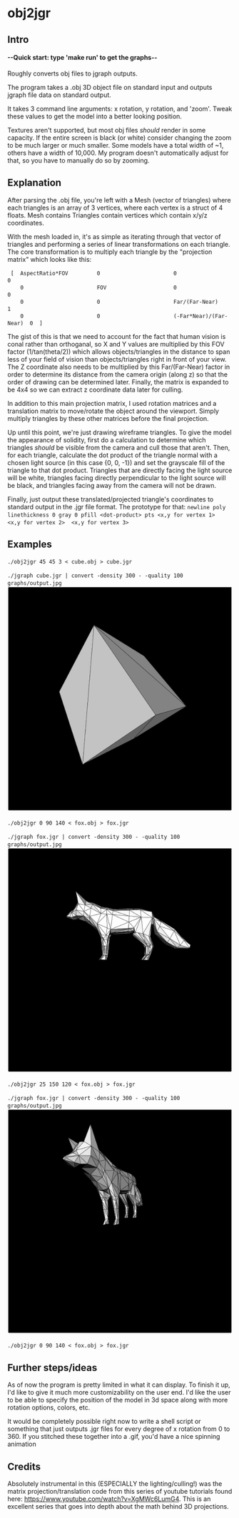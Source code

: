 # obj2jgr


## Intro
#### --Quick start: type 'make run' to get the graphs--

Roughly converts obj files to jgraph outputs.

The program takes a .obj 3D object file on standard input and outputs jgraph file data on standard output.

It takes 3 command line arguments: x rotation, y rotation, and 'zoom'. Tweak these values to get the model into a better looking position.

Textures aren't supported, but most obj files *should* render in some capacity. If the entire screen is black (or white) consider changing the zoom to be much larger or much smaller. Some models have a total width of ~1, others have a width of 10,000. My program doesn't automatically adjust for that, so you have to manually do so by zooming.

## Explanation
After parsing the .obj file, you're left with a Mesh (vector of triangles) where each triangles is an array of 3 vertices, where each vertex is a struct of 4 floats. Mesh contains Triangles contain vertices which contain x/y/z coordinates.

With the mesh loaded in, it's as simple as iterating through that vector of triangles and performing a series of linear transformations on each triangle. The core transformation is to multiply each triangle by the "projection matrix" which looks like this:

```
 [  AspectRatio*FOV         0                       0                       0
    0                       FOV                     0                       0
    0                       0                       Far/(Far-Near)          1
    0                       0                       (-Far*Near)/(Far-Near)  0  ]
```

The gist of this is that we need to account for the fact that human vision is conal rather than orthoganal, so X and Y values are multiplied by this FOV factor (1/tan(theta/2)) which allows objects/triangles in the distance to span less of your field of vision than objects/triangles right in front of your view. The Z coordinate also needs to be multiplied by this Far/(Far-Near) factor in order to determine its distance from the camera origin (along z) so that the order of drawing can be determined later. Finally, the matrix is expanded to be 4x4 so we can extract z coordinate data later for culling.

In addition to this main projection matrix, I used rotation matrices and a translation matrix to move/rotate the object around the viewport. Simply multiply triangles by these other matrices before the final projection.

Up until this point, we're just drawing wireframe triangles. To give the model the appearance of solidity, first do a calculation to determine which triangles *should* be visible from the camera and cull those that aren't. Then, for each triangle, calculate the dot product of the triangle normal with a chosen light source (in this case {0, 0, -1}) and set the grayscale fill of the triangle to that dot product. Triangles that are directly facing the light source will be white, triangles facing directly perpendicular to the light source will be black, and triangles facing away from the camera will not be drawn.

Finally, just output these translated/projected triangle's coordinates to standard output in the .jgr file format. The prototype for that:
`newline poly linethickness 0 gray 0 pfill <dot-product> pts <x,y for vertex 1>  <x,y for vertex 2>  <x,y for vertex 3>`

## Examples
`./obj2jgr 45 45 3 < cube.obj > cube.jgr`

`./jgraph cube.jgr | convert -density 300 - -quality 100 graphs/output.jpg`
![op3](/output3.jpg)

`./obj2jgr 0 90 140 < fox.obj > fox.jgr`

`./jgraph fox.jgr | convert -density 300 - -quality 100 graphs/output.jpg`
![op2](/output2.jpg)

`./obj2jgr 25 150 120 < fox.obj > fox.jgr`

`./jgraph fox.jgr | convert -density 300 - -quality 100 graphs/output.jpg`
![op2](/output1.jpg)


`./obj2jgr 0 90 140 < fox.obj > fox.jgr`

## Further steps/ideas
As of now the program is pretty limited in what it can display. To finish it up, I'd like to give it much more customizability on the user end. I'd like the user to be able to specify the position of the model in 3d space along with more rotation options, colors, etc.

It would be completely possible right now to write a shell script or something that just outputs .jgr files for every degree of x rotation from 0 to 360. If you stitched these together into a .gif, you'd have a nice spinning animation

## Credits
Absolutely instrumental in this (ESPECIALLY the lighting/culling!) was the matrix projection/translation code from this series of youtube tutorials found here: https://www.youtube.com/watch?v=XgMWc6LumG4. This is an excellent series that goes into depth about the math behind 3D projections.
